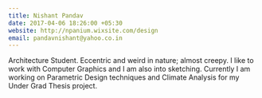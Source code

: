 ```yaml
---
title: Nishant Pandav
date: 2017-04-06 18:26:00 +05:30
website: http://npanium.wixsite.com/design
email: pandavnishant@yahoo.co.in
---
```


Architecture Student. Eccentric and weird in nature; almost creepy. I like to work with Computer Graphics and I am also into sketching. Currently I am working on Parametric Design techniques and Climate Analysis for my Under Grad Thesis project. 